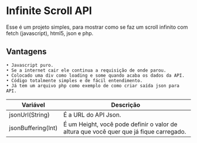 # Infinite Scroll API
 Esse é um projeto simples, para mostrar como se faz um scroll infinito com fetch (javascript), html5, json e php.
 
## Vantagens
    • Javascript puro.
    • Se a internet cair ele continua a requisição de onde parou.
    • Colocado uma div como loading e some quando acaba os dados da API.
    • Código totalmente simples e de fácil entendimento.
    • Já tem um arquivo php como exemplo de como criar saída json para API.

 | Variável | Descrição |
|-----------|---------------|
| jsonUrl(String) | É a URL do API Json.|
| jsonBuffering(Int) | É um Height, você pode definir o valor de altura que você quer que já fique carregado.|